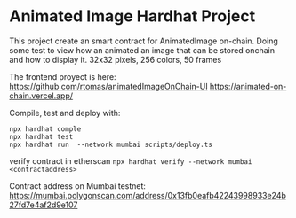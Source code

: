 # Animated Image Hardhat Project

This project create an smart contract for AnimatedImage on-chain.
Doing some test to view how an animated an image that can be stored onchain and how to display it.
32x32 pixels, 256 colors, 50 frames

The frontend proyect is here:
https://github.com/rtomas/animatedImageOnChain-UI
https://animated-on-chain.vercel.app/

Compile, test and deploy with:

```shell
npx hardhat comple
npx hardhat test
npx hardhat run  --network mumbai scripts/deploy.ts
```

verify contract in etherscan
`npx hardhat verify --network mumbai <contractaddress>` <contract> <params>

Contract address on Mumbai testnet:
https://mumbai.polygonscan.com/address/0x13fb0eafb42243998933e24b27fd7e4af2d9e107
